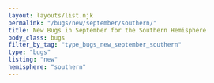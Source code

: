 ```yaml
---
layout: layouts/list.njk
permalink: "/bugs/new/september/southern/"
title: New Bugs in September for the Southern Hemisphere
body_class: bugs
filter_by_tag: "type_bugs_new_september_southern"
type: "bugs"
listing: "new"
hemisphere: "southern"
---
```

